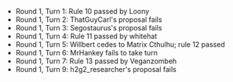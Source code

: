 - Round 1, Turn 1: Rule 10 passed by Loony
- Round 1, Turn 2: ThatGuyCarl's proposal fails
- Round 1, Turn 3: Segostaurus's proposal fails
- Round 1, Turn 4: Rule 11 passed by whitehat
- Round 1, Turn 5: Willbert cedes to Matrix Cthulhu; rule 12 passed
- Round 1, Turn 6: MrHankey fails to take turn
- Round 1, Turn 7: Rule 13 passed by Veganzombeh
- Round 1, Turn 9: h2g2_researcher's proposal fails